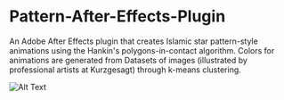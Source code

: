 # Pattern-After-Effects-Plugin
An Adobe After Effects plugin that creates Islamic star pattern-style animations using the Hankin's polygons-in-contact algorithm. Colors for animations are generated from 
Datasets of images (illustrated by professional artists at Kurzgesagt) through k-means clustering.

![Alt Text](https://github.com/nithishakumar/Pattern-After-Effects-Plugin/blob/main/animations/animation%201.gif)

